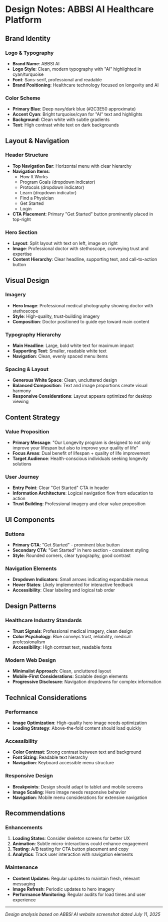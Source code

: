 # Design Notes: ABBSI AI Healthcare Platform

## Brand Identity

### Logo & Typography

- **Brand Name**: ABBSI AI
- **Logo Style**: Clean, modern typography with "AI" highlighted in cyan/turquoise
- **Font**: Sans-serif, professional and readable
- **Brand Positioning**: Healthcare technology focused on longevity and AI

### Color Scheme

- **Primary Blue**: Deep navy/dark blue (#2C3E50 approximate)
- **Accent Cyan**: Bright turquoise/cyan for "AI" text and highlights
- **Background**: Clean white with subtle gradients
- **Text**: High contrast white text on dark backgrounds

## Layout & Navigation

### Header Structure

- **Top Navigation Bar**: Horizontal menu with clear hierarchy
- **Navigation Items**:
  - How It Works
  - Program Goals (dropdown indicator)
  - Protocols (dropdown indicator)
  - Learn (dropdown indicator)
  - Find a Physician
  - Get Started
  - Login
- **CTA Placement**: Primary "Get Started" button prominently placed in top-right

### Hero Section

- **Layout**: Split layout with text on left, image on right
- **Image**: Professional doctor with stethoscope, conveying trust and expertise
- **Content Hierarchy**: Clear headline, supporting text, and call-to-action button

## Visual Design

### Imagery

- **Hero Image**: Professional medical photography showing doctor with stethoscope
- **Style**: High-quality, trust-building imagery
- **Composition**: Doctor positioned to guide eye toward main content

### Typography Hierarchy

- **Main Headline**: Large, bold white text for maximum impact
- **Supporting Text**: Smaller, readable white text
- **Navigation**: Clean, evenly spaced menu items

### Spacing & Layout

- **Generous White Space**: Clean, uncluttered design
- **Balanced Composition**: Text and image proportions create visual harmony
- **Responsive Considerations**: Layout appears optimized for desktop viewing

## Content Strategy

### Value Proposition

- **Primary Message**: "Our Longevity program is designed to not only improve your lifespan but also to improve your quality of life"
- **Focus Areas**: Dual benefit of lifespan + quality of life improvement
- **Target Audience**: Health-conscious individuals seeking longevity solutions

### User Journey

- **Entry Point**: Clear "Get Started" CTA in header
- **Information Architecture**: Logical navigation flow from education to action
- **Trust Building**: Professional imagery and clear value proposition

## UI Components

### Buttons

- **Primary CTA**: "Get Started" - prominent blue button
- **Secondary CTA**: "Get Started" in hero section - consistent styling
- **Style**: Rounded corners, clear typography, good contrast

### Navigation Elements

- **Dropdown Indicators**: Small arrows indicating expandable menus
- **Hover States**: Likely implemented for interactive feedback
- **Accessibility**: Clear labeling and logical tab order

## Design Patterns

### Healthcare Industry Standards

- **Trust Signals**: Professional medical imagery, clean design
- **Color Psychology**: Blue conveys trust, reliability, medical professionalism
- **Accessibility**: High contrast text, readable fonts

### Modern Web Design

- **Minimalist Approach**: Clean, uncluttered layout
- **Mobile-First Considerations**: Scalable design elements
- **Progressive Disclosure**: Navigation dropdowns for complex information

## Technical Considerations

### Performance

- **Image Optimization**: High-quality hero image needs optimization
- **Loading Strategy**: Above-the-fold content should load quickly

### Accessibility

- **Color Contrast**: Strong contrast between text and background
- **Font Sizing**: Readable text hierarchy
- **Navigation**: Keyboard accessible menu structure

### Responsive Design

- **Breakpoints**: Design should adapt to tablet and mobile screens
- **Image Scaling**: Hero image needs responsive behavior
- **Navigation**: Mobile menu considerations for extensive navigation

## Recommendations

### Enhancements

1. **Loading States**: Consider skeleton screens for better UX
2. **Animation**: Subtle micro-interactions could enhance engagement
3. **Testing**: A/B testing for CTA button placement and copy
4. **Analytics**: Track user interaction with navigation elements

### Maintenance

- **Content Updates**: Regular updates to maintain fresh, relevant messaging
- **Image Refresh**: Periodic updates to hero imagery
- **Performance Monitoring**: Regular audits for load times and user experience

---

_Design analysis based on ABBSI AI website screenshot dated July 11, 2025_
